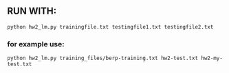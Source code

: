 ## RUN WITH:
`python hw2_lm.py trainingfile.txt testingfile1.txt testingfile2.txt`

### for example use:

`python hw2_lm.py training_files/berp-training.txt hw2-test.txt hw2-my-test.txt`
